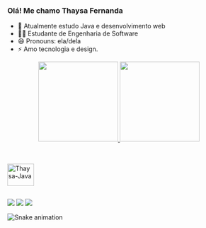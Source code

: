 ### Olá! Me chamo Thaysa Fernanda

- 🌱 Atualmente estudo Java e desenvolvimento web
- 👩‍💻 Estudante de Engenharia de Software
- 😄 Pronouns: ela/dela
- ⚡ Amo tecnologia e design.

<div align="center">
  <a href="https://github.com/ThaysaF">
  <img height="180em" src="https://github-readme-stats.vercel.app/api?username=ThaysaF&show_icons=true&theme=gruvbox&include_all_commits=true&count_private=true"/>
   <img height="180em" src="https://github-readme-stats.vercel.app/api/top-langs/?username=ThaysaF&layout=compact&langs_count=7&theme=gruvbox"/>
    
  ##
  
 </div>
<div style="display: inline_block"><br>
   <img align="center" alt="Thaysa-Java" height="50" width="60" src="https://cdn.jsdelivr.net/gh/devicons/devicon/icons/java/java-plain-wordmark.svg" />
          
          
 
</div>
 
  ##
  
  <div>
     <a href="https://instagram.com/euthaygregorio" target="_blank"><img src="https://img.shields.io/badge/-Instagram-%23E4405F?style=for-the-badge&logo=instagram&logoColor=white" target="_blank"></a>
      <a href="https://www.linkedin.com/in/thaysa-gregorio-a000ab208" target="_blank"><img src="https://img.shields.io/badge/-LinkedIn-%230077B5?style=for-the-badge&logo=linkedin&logoColor=white" target="_blank"></a> 
    <a href = "mailto:thaysagregorio12@gmail.com"><img src="https://img.shields.io/badge/-Gmail-%23333?style=for-the-badge&logo=gmail&logoColor=white" target="_blank"></a>
    
 </div>
 
 ![Snake animation](https://github.com/ThaysaF/ThaysaF/blob/output/github-contribution-grid-snake.svg)
